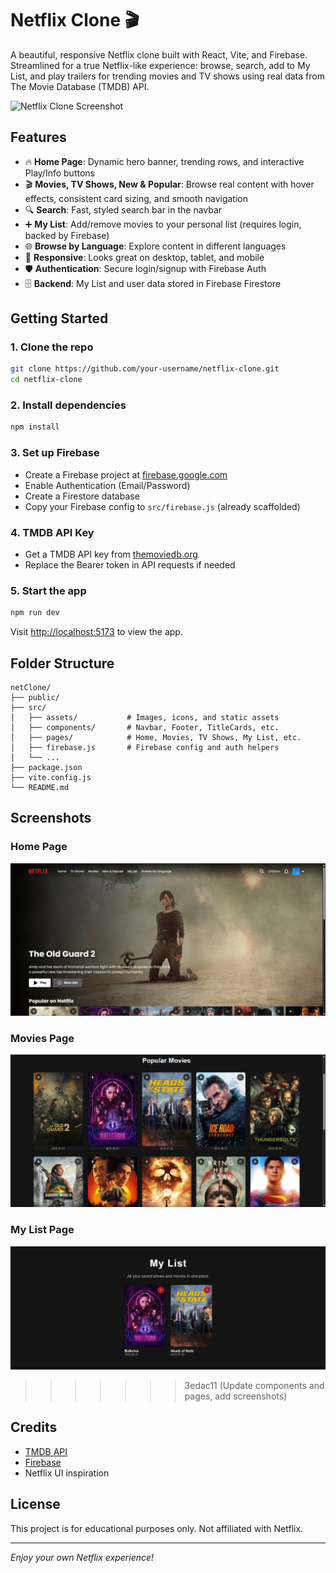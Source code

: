 # Netflix Clone 🎬

A beautiful, responsive Netflix clone built with React, Vite, and Firebase. Streamlined for a true Netflix-like experience: browse, search, add to My List, and play trailers for trending movies and TV shows using real data from The Movie Database (TMDB) API.

![Netflix Clone Screenshot](./public/netflix_favicon.ico)

## Features

- 🔥 **Home Page**: Dynamic hero banner, trending rows, and interactive Play/Info buttons
- 🎬 **Movies, TV Shows, New & Popular**: Browse real content with hover effects, consistent card sizing, and smooth navigation
- 🔍 **Search**: Fast, styled search bar in the navbar
- ➕ **My List**: Add/remove movies to your personal list (requires login, backed by Firebase)
- 🌐 **Browse by Language**: Explore content in different languages
- 📱 **Responsive**: Looks great on desktop, tablet, and mobile
- 🛡️ **Authentication**: Secure login/signup with Firebase Auth
- 🗄️ **Backend**: My List and user data stored in Firebase Firestore


## Getting Started

### 1. Clone the repo
```bash
git clone https://github.com/your-username/netflix-clone.git
cd netflix-clone
```

### 2. Install dependencies
```bash
npm install
```

### 3. Set up Firebase
- Create a Firebase project at [firebase.google.com](https://firebase.google.com/)
- Enable Authentication (Email/Password)
- Create a Firestore database
- Copy your Firebase config to `src/firebase.js` (already scaffolded)

### 4. TMDB API Key
- Get a TMDB API key from [themoviedb.org](https://www.themoviedb.org/)
- Replace the Bearer token in API requests if needed

### 5. Start the app
```bash
npm run dev
```

Visit [http://localhost:5173](http://localhost:5173) to view the app.

## Folder Structure

```
netClone/
├── public/
├── src/
│   ├── assets/           # Images, icons, and static assets
│   ├── components/       # Navbar, Footer, TitleCards, etc.
│   ├── pages/            # Home, Movies, TV Shows, My List, etc.
│   ├── firebase.js       # Firebase config and auth helpers
│   └── ...
├── package.json
├── vite.config.js
└── README.md
```

## Screenshots

### Home Page
![Home Page](./public/screenshots/home.png)

### Movies Page
![Movies Page](./public/screenshots/movies.png)

### My List Page
![My List Page](./public/screenshots/mylist.png)
>>>>>>> 3edac11 (Update components and pages, add screenshots)

## Credits
- [TMDB API](https://www.themoviedb.org/documentation/api)
- [Firebase](https://firebase.google.com/)
- Netflix UI inspiration

## License

This project is for educational purposes only. Not affiliated with Netflix.

---

_Enjoy your own Netflix experience!_
